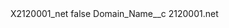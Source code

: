 <?xml version="1.0" encoding="UTF-8"?>
<CustomMetadata xmlns="http://soap.sforce.com/2006/04/metadata" xmlns:xsi="http://www.w3.org/2001/XMLSchema-instance" xmlns:xsd="http://www.w3.org/2001/XMLSchema">
    <label>X2120001_net</label>
    <protected>false</protected>
    <values>
        <field>Domain_Name__c</field>
        <value xsi:type="xsd:string">2120001.net</value>
    </values>
</CustomMetadata>

